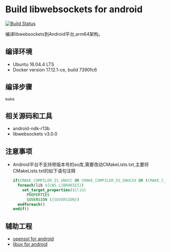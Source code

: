# Build libwebsockets for android

[![Build Status](https://travis-ci.org/alvisisme/android-libwebsockets.svg?branch=master)](https://travis-ci.org/alvisisme/android-libwebsockets)

编译libwebsockets到Android平台,arm64架构。

## 编译环境

* Ubuntu 16.04.4 LTS
* Docker version 17.12.1-ce, build 7390fc6

## 编译步骤

  ```shell
  make
  ```

## 相关源码和工具

* android-ndk-r13b
* libwebsockets v3.0.0

## 注意事项

* Android平台不支持带版本号的so库,需要改动CMakeLists.txt,主要将CMakeLists.txt的如下语句注释

  ```CMake
  if(CMAKE_COMPILER_IS_GNUCC OR CMAKE_COMPILER_IS_GNUCXX OR (CMAKE_C_COMPILER_ID MATCHES "Clang") OR (CMAKE_CXX_COMPILER_ID MATCHES "Clang"))
    foreach(lib ${LWS_LIBRARIES})
      set_target_properties(${lib}
        PROPERTIES
        SOVERSION ${SOVERSION})
    endforeach()
  endif()
  ```

## 辅助工程

* [openssl for android](https://github.com/alvisisme/android-openssl)
* [libuv for android](https://github.com/alvisisme/android-libuv)
